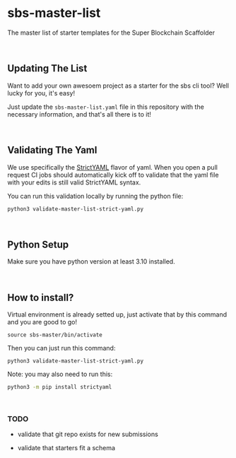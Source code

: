# sbs-master-list
The master list of starter templates for the Super Blockchain Scaffolder

<br/>

## Updating The List
Want to add your own awesoem project as a starter for the sbs cli tool? Well lucky for you, it's easy!

Just update the `sbs-master-list.yaml` file in this repository with the necessary information, and that's all there is to it!

<br/>

## Validating The Yaml
We use specifically the [StrictYAML]() flavor of yaml. When you open a pull request CI jobs should automatically kick off to validate that the yaml file with your edits is still valid StrictYAML syntax.

You can run this validation locally by running the python file:
```bash
python3 validate-master-list-strict-yaml.py
```

<br/>

## Python Setup

Make sure you have python version at least 3.10 installed.

<br/>

## How to install?
Virtual environment is already setted up, just activate that by this command and you are good to go!
```
source sbs-master/bin/activate
```
Then you can just run this command:
```
python3 validate-master-list-strict-yaml.py
```

Note: you may also need to run this:
```bash
python3 -m pip install strictyaml
 ```
<br/>

 ### TODO

 - validate that git repo exists for new submissions

- validate that starters fit a schema